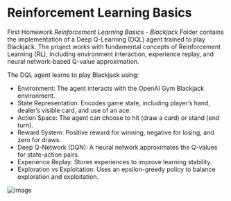 # Reinforcement Learning Basics
First Homework _Reinforcement Learning Basics - Blackjack_ Folder contains the implementation of a Deep Q-Learning (DQL) agent trained to play Blackjack. The project works with fundamental concepts of Reinforcement Learning (RL), including environment interaction, experience replay, and neural network-based Q-value approximation.

The DQL agent learns to play Blackjack using:

- Environment: The agent interacts with the OpenAI Gym Blackjack environment.
- State Representation: Encodes game state, including player’s hand, dealer’s visible card, and use of an ace.
- Action Space: The agent can choose to hit (draw a card) or stand (end turn).
- Reward System: Positive reward for winning, negative for losing, and zero for draws.
- Deep Q-Network (DQN): A neural network approximates the Q-values for state-action pairs.
- Experience Replay: Stores experiences to improve learning stability.
- Exploration vs Exploitation: Uses an epsilon-greedy policy to balance exploration and exploitation.

![image](https://github.com/user-attachments/assets/6409ef88-6510-492b-9e5b-8b6f5f15304f)
